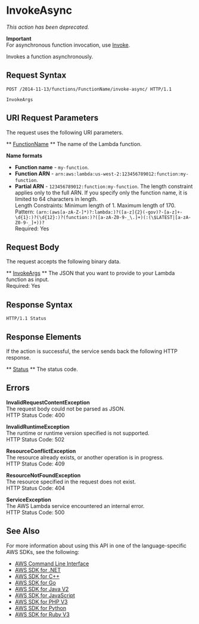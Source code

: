 # InvokeAsync<a name="API_InvokeAsync"></a>

 *This action has been deprecated\.* 

**Important**  
For asynchronous function invocation, use [Invoke](API_Invoke.md)\.

Invokes a function asynchronously\.

## Request Syntax<a name="API_InvokeAsync_RequestSyntax"></a>

```
POST /2014-11-13/functions/FunctionName/invoke-async/ HTTP/1.1

InvokeArgs
```

## URI Request Parameters<a name="API_InvokeAsync_RequestParameters"></a>

The request uses the following URI parameters\.

 ** [FunctionName](#API_InvokeAsync_RequestSyntax) **   <a name="SSS-InvokeAsync-request-FunctionName"></a>
The name of the Lambda function\.  

**Name formats**
+  **Function name** \- `my-function`\.
+  **Function ARN** \- `arn:aws:lambda:us-west-2:123456789012:function:my-function`\.
+  **Partial ARN** \- `123456789012:function:my-function`\.
The length constraint applies only to the full ARN\. If you specify only the function name, it is limited to 64 characters in length\.  
Length Constraints: Minimum length of 1\. Maximum length of 170\.  
Pattern: `(arn:(aws[a-zA-Z-]*)?:lambda:)?([a-z]{2}(-gov)?-[a-z]+-\d{1}:)?(\d{12}:)?(function:)?([a-zA-Z0-9-_\.]+)(:(\$LATEST|[a-zA-Z0-9-_]+))?`   
Required: Yes

## Request Body<a name="API_InvokeAsync_RequestBody"></a>

The request accepts the following binary data\.

 ** [InvokeArgs](#API_InvokeAsync_RequestSyntax) **   <a name="SSS-InvokeAsync-request-InvokeArgs"></a>
The JSON that you want to provide to your Lambda function as input\.  
Required: Yes

## Response Syntax<a name="API_InvokeAsync_ResponseSyntax"></a>

```
HTTP/1.1 Status
```

## Response Elements<a name="API_InvokeAsync_ResponseElements"></a>

If the action is successful, the service sends back the following HTTP response\.

 ** [Status](#API_InvokeAsync_ResponseSyntax) **   <a name="SSS-InvokeAsync-response-Status"></a>
The status code\.

## Errors<a name="API_InvokeAsync_Errors"></a>

 **InvalidRequestContentException**   
The request body could not be parsed as JSON\.  
HTTP Status Code: 400

 **InvalidRuntimeException**   
The runtime or runtime version specified is not supported\.  
HTTP Status Code: 502

 **ResourceConflictException**   
The resource already exists, or another operation is in progress\.  
HTTP Status Code: 409

 **ResourceNotFoundException**   
The resource specified in the request does not exist\.  
HTTP Status Code: 404

 **ServiceException**   
The AWS Lambda service encountered an internal error\.  
HTTP Status Code: 500

## See Also<a name="API_InvokeAsync_SeeAlso"></a>

For more information about using this API in one of the language\-specific AWS SDKs, see the following:
+  [ AWS Command Line Interface](https://docs.aws.amazon.com/goto/aws-cli/lambda-2015-03-31/InvokeAsync) 
+  [ AWS SDK for \.NET](https://docs.aws.amazon.com/goto/DotNetSDKV3/lambda-2015-03-31/InvokeAsync) 
+  [ AWS SDK for C\+\+](https://docs.aws.amazon.com/goto/SdkForCpp/lambda-2015-03-31/InvokeAsync) 
+  [ AWS SDK for Go](https://docs.aws.amazon.com/goto/SdkForGoV1/lambda-2015-03-31/InvokeAsync) 
+  [ AWS SDK for Java V2](https://docs.aws.amazon.com/goto/SdkForJavaV2/lambda-2015-03-31/InvokeAsync) 
+  [ AWS SDK for JavaScript](https://docs.aws.amazon.com/goto/AWSJavaScriptSDK/lambda-2015-03-31/InvokeAsync) 
+  [ AWS SDK for PHP V3](https://docs.aws.amazon.com/goto/SdkForPHPV3/lambda-2015-03-31/InvokeAsync) 
+  [ AWS SDK for Python](https://docs.aws.amazon.com/goto/boto3/lambda-2015-03-31/InvokeAsync) 
+  [ AWS SDK for Ruby V3](https://docs.aws.amazon.com/goto/SdkForRubyV3/lambda-2015-03-31/InvokeAsync) 
